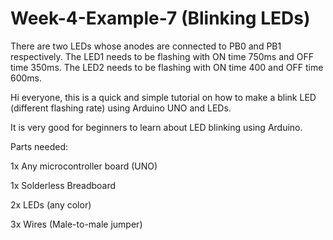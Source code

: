 # Week-4-Example-7 (Blinking LEDs)
There are two LEDs whose anodes are connected to PB0 and PB1 respectively. The LED1 needs to be flashing with ON time 750ms and OFF time 350ms.
The LED2 needs to be flashing with ON time 400 and OFF time 600ms.

Hi everyone, this is a quick and simple tutorial on how to make a blink LED (different flashing rate) using Arduino UNO and LEDs.

It is very good for beginners to learn about LED blinking using Arduino.

Parts needed:

1x Any microcontroller board (UNO)

1x Solderless Breadboard

2x LEDs (any color)

3x Wires (Male-to-male jumper)
